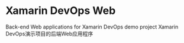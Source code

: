 # Xamarin DevOps Web

Back-end Web applications for Xamarin DevOps demo project
Xamarin DevOps演示项目的后端Web应用程序
